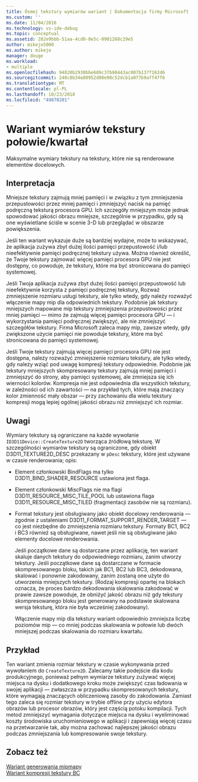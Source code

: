 ```yaml
---
title: Ósmej tekstury wymiarów wariant | Dokumentacja firmy Microsoft
ms.custom: ''
ms.date: 11/04/2016
ms.technology: vs-ide-debug
ms.topic: conceptual
ms.assetid: 282e9bbb-51aa-4cd0-8e5c-0901268c29e5
author: mikejo5000
ms.author: mikejo
manager: douge
ms.workload:
- multiple
ms.openlocfilehash: 94820b2930bbe689c37b90443ac007b137f162d6
ms.sourcegitcommit: 240c8b34e80952d00e90c52dcb1a077b9aff47f6
ms.translationtype: MT
ms.contentlocale: pl-PL
ms.lasthandoff: 10/23/2018
ms.locfileid: "49870201"
---
```

# <a name="halfquarter-texture-dimensions-variant"></a>Wariant wymiarów tekstury połowie/kwartał
Maksymalne wymiary tekstury na tekstury, które nie są renderowane elementów docelowych.  
  
## <a name="interpretation"></a>Interpretacja  
 Mniejsze tekstury zajmują mniej pamięci i w związku z tym zmniejszenia przepustowości przez mniej pamięci i zmniejszyć nacisk na pamięć podręczną teksturą procesora GPU. Ich szczegóły mniejszym może jednak spowodować jakości obrazu mniejsze, szczególnie w przypadku, gdy są one wyświetlane ściśle w scenie 3-D lub przeglądać w obszarze powiększenia.  
  
 Jeśli ten wariant wykazuje duże są bardziej wydajne, może to wskazywać, że aplikacja zużywa zbyt dużej ilości pamięci przepustowość i/lub nieefektywnie pamięci podręcznej tekstury używa. Można również określić, że Twoje tekstury zajmować więcej pamięci procesora GPU nie jest dostępny, co powoduje, że tekstury, które ma być stronicowana do pamięci systemowej.  
  
 Jeśli Twoja aplikacja zużywa zbyt dużej ilości pamięci przepustowość lub nieefektywnie korzysta z pamięci podręcznej tekstury, Rozważ zmniejszenie rozmiaru usługi tekstury, ale tylko wtedy, gdy należy rozważyć włączenie mapy mip dla odpowiednich tekstury. Podobnie jak tekstury mniejszych mapowane mip tekstury zmniejszenia przepustowości przez mniej pamięci — mimo że zajmują więcej pamięci procesora GPU — i wykorzystania pamięci podręcznej zwiększyć, ale nie zmniejszyć szczegółów tekstury. Firma Microsoft zaleca mapy mip, zawsze wtedy, gdy zwiększone użycie pamięci nie powoduje tekstury, które ma być stronicowana do pamięci systemowej.  
  
 Jeśli Twoje tekstury zajmują więcej pamięci procesora GPU nie jest dostępna, należy rozważyć zmniejszenie rozmiaru tekstury, ale tylko wtedy, gdy należy wziąć pod uwagę kompresji tekstury odpowiednie. Podobnie jak tekstury mniejszych skompresowany tekstury zajmują mniej pamięci i zmniejszyć do strony, aby pamięci systemowej, ale zmniejsza się ich wierności kolorów. Kompresja nie jest odpowiednia dla wszystkich tekstury, w zależności od ich zawartości — na przykład tych, które mają znaczący kolor zmienność mały obszar — przy zachowaniu dla wielu tekstury kompresji mogą lepiej ogólnej jakości obrazu niż zmniejszyć ich rozmiar.  
  
## <a name="remarks"></a>Uwagi  
 Wymiary tekstury są ograniczane na każde wywołanie `ID3D11Device::CreateTexture2D` tworząca źródłową teksturę. W szczególności wymiarów tekstury są ograniczone, gdy obiekt D3D11_TEXTURE2D_DESC przekazany w `pDesc` tekstury, które jest używane w czasie renderowania; opis:  
  
- Element członkowski BindFlags ma tylko D3D11_BIND_SHADER_RESOURCE ustawiona jest flaga.  
  
- Element członkowski MiscFlags nie ma flagi D3D11_RESOURCE_MISC_TILE_POOL lub ustawiona flaga D3D11_RESOURCE_MISC_TILED (fragmentacji zasobów nie są rozmiaru).  
  
- Format tekstury jest obsługiwany jako obiekt docelowy renderowania — zgodnie z ustaleniami D3D11_FORMAT_SUPPORT_RENDER_TARGET — co jest niezbędne do zmniejszenia rozmiaru tekstury. Formaty BC1, BC2 i BC3 również są obsługiwane, nawet jeśli nie są obsługiwane jako elementy docelowe renderowania.  
  
  Jeśli początkowe dane są dostarczane przez aplikację, ten wariant skaluje danych tekstury do odpowiedniego rozmiaru, zanim utworzy tekstury. Jeśli początkowe dane są dostarczane w formacie skompresowanego bloku, takich jak BC1, BC2 lub BC3, dekodowana, skalować i ponownie zakodowany, zanim zostaną one użyte do utworzenia mniejszych tekstury. (Rodzaj kompresji opartej na blokach oznacza, że proces bardzo dekodowania skalowania zakodować w prawie zawsze powoduje, że obniżyć jakość obrazu niż gdy tekstury skompresowanego bloku jest generowany na podstawie skalowana wersja teksturę, która nie była wcześniej zakodowany).  
  
  Włączenie mapy mip dla tekstury wariant odpowiednio zmniejsza liczbę poziomów mip — co mniej podczas skalowania w połowie lub dwóch mniejszej podczas skalowania do rozmiaru kwartału.  
  
## <a name="example"></a>Przykład  
 Ten wariant zmienia rozmiar tekstury w czasie wykonywania przed wywołaniem do `CreateTexture2D`. Zalecamy takie podejście dla kodu produkcyjnego, ponieważ pełnym wymiarze tekstury zużywać więcej miejsca na dysku i dodatkowego kroku może zwiększyć czas ładowania w swojej aplikacji — zwłaszcza w przypadku skompresowanych tekstury, które wymagają znaczących obliczeniową zasoby do zakodowania. Zamiast tego zaleca się rozmiar tekstury w trybie offline przy użyciu edytora obrazów lub procesor obrazów, który jest częścią potoku kompilacji. Tych metod zmniejszyć wymagania dotyczące miejsca na dysku i wyeliminować koszty środowiska uruchomieniowego w aplikacji i zapewniają więcej czasu na przetwarzanie tak, aby można zachować najlepszej jakości obrazu podczas zmniejszania lub kompresowanie swoje tekstury.  
  
## <a name="see-also"></a>Zobacz też  
 [Wariant generowania mipmapy](mip-map-generation-variant.md)   
 [Wariant kompresji tekstury BC](bc-texture-compression-variant.md)